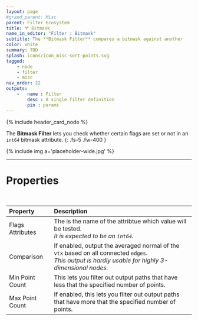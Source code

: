 ```yaml
---
layout: page
#grand_parent: Misc
parent: Filter Ecosystem
title: 🝖 Bitmask
name_in_editor: "Filter : Bitmask"
subtitle: The **Bitmask Filter** compares a bitmask against another
color: white
summary: TBD
splash: icons/icon_misc-sort-points.svg
tagged: 
    - node
    - filter
    - misc
nav_order: 22
outputs:
    -   name : Filter
        desc : A single filter definition
        pin : params
---
```


{% include header_card_node %}

The **Bitmask Filter** lets you check whether certain flags are set or not in an `int64` bitmask attribute.
{: .fs-5 .fw-400 } 

{% include img a='placeholder-wide.jpg' %}

---
# Properties
<br>

| Property       | Description          |
|:-------------|:------------------|
| Flags Attributes          | The is the name of the attribtue which value will be tested.<br>*It is expected to be an `int64`.* |
| Comparison | If enabled, output the averaged normal of the `vtx` based on all connected `edges`.<br>*This output is hardly usable for highly 3-dimensional nodes.* |
| Min Point Count | This lets you filter out output paths that have less that the specified number of points. |
| Max Point Count | If enabled, this lets you filter out output paths that have more that the specified number of points. |